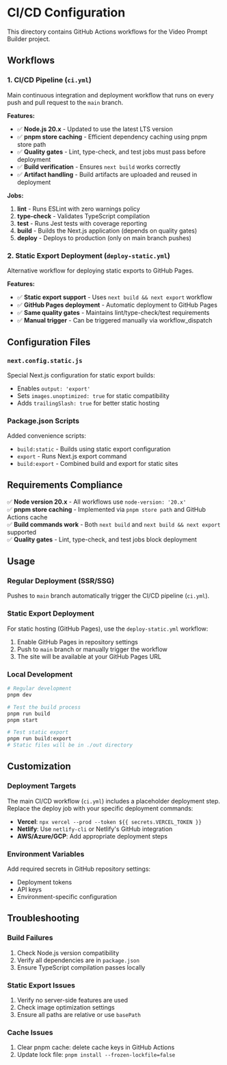 # CI/CD Configuration

This directory contains GitHub Actions workflows for the Video Prompt Builder project.

## Workflows

### 1. CI/CD Pipeline (`ci.yml`)

Main continuous integration and deployment workflow that runs on every push and pull request to the `main` branch.

**Features:**

- ✅ **Node.js 20.x** - Updated to use the latest LTS version
- ✅ **pnpm store caching** - Efficient dependency caching using pnpm store path
- ✅ **Quality gates** - Lint, type-check, and test jobs must pass before deployment
- ✅ **Build verification** - Ensures `next build` works correctly
- ✅ **Artifact handling** - Build artifacts are uploaded and reused in deployment

**Jobs:**

1. **lint** - Runs ESLint with zero warnings policy
2. **type-check** - Validates TypeScript compilation
3. **test** - Runs Jest tests with coverage reporting
4. **build** - Builds the Next.js application (depends on quality gates)
5. **deploy** - Deploys to production (only on main branch pushes)

### 2. Static Export Deployment (`deploy-static.yml`)

Alternative workflow for deploying static exports to GitHub Pages.

**Features:**

- ✅ **Static export support** - Uses `next build && next export` workflow
- ✅ **GitHub Pages deployment** - Automatic deployment to GitHub Pages
- ✅ **Same quality gates** - Maintains lint/type-check/test requirements
- ✅ **Manual trigger** - Can be triggered manually via workflow_dispatch

## Configuration Files

### `next.config.static.js`

Special Next.js configuration for static export builds:

- Enables `output: 'export'`
- Sets `images.unoptimized: true` for static compatibility
- Adds `trailingSlash: true` for better static hosting

### Package.json Scripts

Added convenience scripts:

- `build:static` - Builds using static export configuration
- `export` - Runs Next.js export command
- `build:export` - Combined build and export for static sites

## Requirements Compliance

✅ **Node version 20.x** - All workflows use `node-version: '20.x'`  
✅ **pnpm store caching** - Implemented via `pnpm store path` and GitHub Actions cache  
✅ **Build commands work** - Both `next build` and `next build && next export` supported  
✅ **Quality gates** - Lint, type-check, and test jobs block deployment

## Usage

### Regular Deployment (SSR/SSG)

Pushes to `main` branch automatically trigger the CI/CD pipeline (`ci.yml`).

### Static Export Deployment

For static hosting (GitHub Pages), use the `deploy-static.yml` workflow:

1. Enable GitHub Pages in repository settings
2. Push to `main` branch or manually trigger the workflow
3. The site will be available at your GitHub Pages URL

### Local Development

```bash
# Regular development
pnpm dev

# Test the build process
pnpm run build
pnpm start

# Test static export
pnpm run build:export
# Static files will be in ./out directory
```

## Customization

### Deployment Targets

The main CI/CD workflow (`ci.yml`) includes a placeholder deployment step. Replace the deploy job with your specific deployment commands:

- **Vercel**: `npx vercel --prod --token ${{ secrets.VERCEL_TOKEN }}`
- **Netlify**: Use `netlify-cli` or Netlify's GitHub integration
- **AWS/Azure/GCP**: Add appropriate deployment steps

### Environment Variables

Add required secrets in GitHub repository settings:

- Deployment tokens
- API keys
- Environment-specific configuration

## Troubleshooting

### Build Failures

1. Check Node.js version compatibility
2. Verify all dependencies are in `package.json`
3. Ensure TypeScript compilation passes locally

### Static Export Issues

1. Verify no server-side features are used
2. Check image optimization settings
3. Ensure all paths are relative or use `basePath`

### Cache Issues

1. Clear pnpm cache: delete cache keys in GitHub Actions
2. Update lock file: `pnpm install --frozen-lockfile=false`
